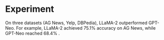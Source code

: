 # Experiment

On three datasets (AG News, Yelp, DBPedia), LLaMA-2 outperformed GPT-Neo. For example, LLaMA-2 achieved $7 5 . 1 \%$ accuracy on AG News, while GPT-Neo reached $6 8 . 4 \%$ .
